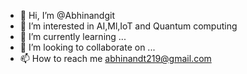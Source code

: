- 👋 Hi, I’m @Abhinandgit
- 👀 I’m interested in AI,Ml,IoT and Quantum computing
- 🌱 I’m currently learning ...
- 💞️ I’m looking to collaborate on ...
- 📫 How to reach me abhinandt219@gmail.com
<!---
[![@abhinandtholopin's Holopin board](https://holopin.io/api/user/board?user=abhinandtholopin)](https://holopin.io/@abhinandtholopin)
--->
